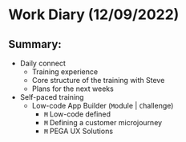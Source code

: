 # Work Diary (12/09/2022)

## Summary:

- Daily connect
    * Training experience
    * Core structure of the training with Steve
    * Plans for the next weeks
- Self-paced training
    * Low-code App Builder (`M`odule | `C`hallenge)
        - `M` Low-code defined
        - `M` Defining a customer microjourney
        - `M` PEGA UX Solutions